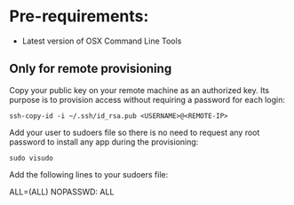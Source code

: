 
# Pre-requirements:

- Latest version of OSX Command Line Tools

## Only for remote provisioning

Copy your public key on your remote machine as an authorized key. Its purpose is to provision access without requiring a password for each login:

  ``
  ssh-copy-id -i ~/.ssh/id_rsa.pub <USERNAME>@<REMOTE-IP>
  ``

Add your user to sudoers file so there is no need to request any root password to install any app during the provisioning:

  ``
  sudo visudo
  ``

Add the following lines to your sudoers file:

  <USERNAME>  ALL=(ALL) NOPASSWD: ALL
